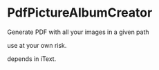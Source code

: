 PdfPictureAlbumCreator
======================

Generate PDF with all your images in a given path

use at your own risk.

depends in iText.
